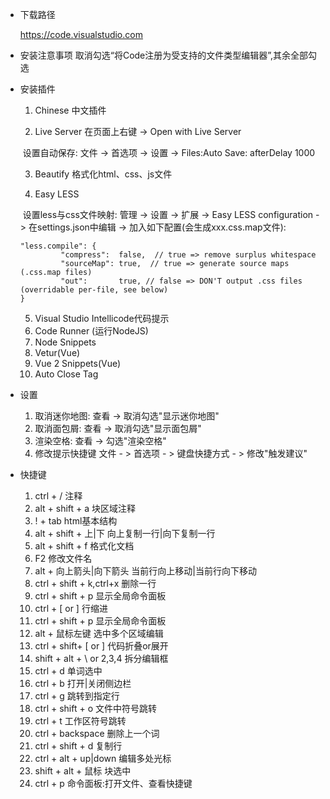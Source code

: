 - 下载路径

    <https://code.visualstudio.com>  

- 安装注意事项
    取消勾选“将Code注册为受支持的文件类型编辑器”,其余全部勾选  
    
- 安装插件
  
    1. Chinese 中文插件
    
    2. Live Server 在页面上右键 -> Open with Live Server
    
    ​    设置自动保存: 文件 -> 首选项 -> 设置 -> Files:Auto Save: afterDelay 1000  
    
    3. Beautify  格式化html、css、js文件
    
    4. Easy LESS  
    
    ​    设置less与css文件映射: 管理 -> 设置 -> 扩展 -> Easy LESS configuration -> 在settings.json中编辑 -> 加入如下配置(会生成xxx.css.map文件):  
    
    ```less
    "less.compile": {
             "compress":  false,  // true => remove surplus whitespace
             "sourceMap": true,  // true => generate source maps (.css.map files)
             "out":       true, // false => DON'T output .css files (overridable per-file, see below)
    }
    ```
    
    5. Visual Studio Intellicode代码提示
    6. Code Runner (运行NodeJS)
    7. Node Snippets
    8. Vetur(Vue)
    9. Vue 2 Snippets(Vue)
    10. Auto Close Tag
    
- 设置

    1. 取消迷你地图: 查看 -> 取消勾选"显示迷你地图"
    2. 取消面包屑: 查看 -> 取消勾选"显示面包屑"
    3. 渲染空格: 查看 -> 勾选"渲染空格" 
    4. 修改提示快捷键 文件 - > 首选项 - > 键盘快捷方式 - > 修改"触发建议"

- 快捷键
    1. ctrl + / 注释
    2. alt + shift + a 块区域注释
    3. ! + tab html基本结构
    4. alt + shift + 上|下 向上复制一行|向下复制一行
    5. alt + shift + f 格式化文档
    6. F2 修改文件名
    7. alt + 向上箭头|向下箭头 当前行向上移动|当前行向下移动
    8. ctrl + shift + k,ctrl+x 删除一行
    9. ctrl + shift + p 显示全局命令面板
    10. ctrl + [ or ] 行缩进
    11. ctrl + shift + p 显示全局命令面板
    12. alt + 鼠标左键 选中多个区域编辑
    13. ctrl + shift+ [ or ] 代码折叠or展开
    14. shift + alt + \ or 2,3,4 拆分编辑框
    15. ctrl + d 单词选中
    16. ctrl + b 打开|关闭侧边栏
    17. ctrl + g 跳转到指定行
    18. ctrl + shift + o 文件中符号跳转
    19. ctrl + t 工作区符号跳转
    20. ctrl + backspace 删除上一个词
    21. ctrl + shift + d 复制行
    22. ctrl + alt + up|down 编辑多处光标
    23. shift + alt + 鼠标 块选中
    24. ctrl + p 命令面板:打开文件、查看快捷键

